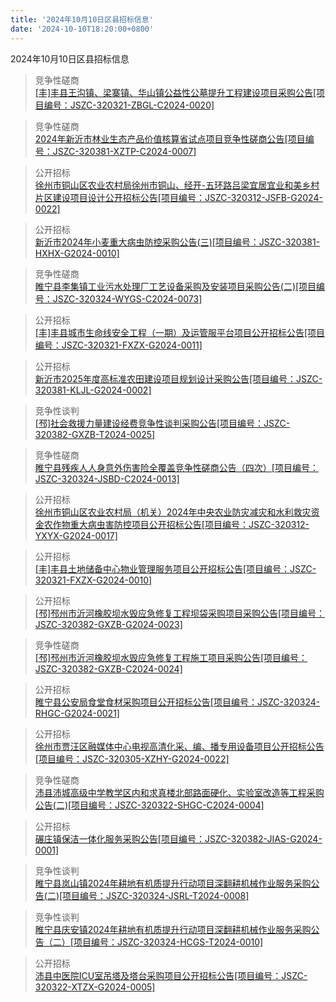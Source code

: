 ```yaml
---
title: '2024年10月10日区县招标信息'
date: '2024-10-10T18:20:00+0800'
---
```

2024年10月10日区县招标信息
<!--more-->
>竞争性磋商<br>
>[[丰]丰县王沟镇、梁寨镇、华山镇公益性公墓提升工程建设项目采购公告[项目编号：JSZC-320321-ZBGL-C2024-0020]](http://czj.xz.gov.cn/Home/HomeDetails?type=0&articleid=ae522b53-d38c-4b76-8bad-ecab6c92a7e9)

>竞争性磋商<br>
>[2024年新沂市林业生态产品价值核算省试点项目竞争性磋商公告[项目编号：JSZC-320381-XZTP-C2024-0007]](http://czj.xz.gov.cn/Home/HomeDetails?type=0&articleid=ea0ec57b-0a55-4306-8afa-fa58793193e9)

>公开招标<br>
>[徐州市铜山区农业农村局徐州市铜山、经开-五环路吕梁宜居宜业和美乡村片区建设项目设计公开招标公告[项目编号：JSZC-320312-JSFB-G2024-0022]](http://czj.xz.gov.cn/Home/HomeDetails?type=0&articleid=53875360-3fef-43b4-adb8-b08d14b68d5e)

>公开招标<br>
>[新沂市2024年小麦重大病虫防控采购公告(三)[项目编号：JSZC-320381-HXHX-G2024-0010]](http://czj.xz.gov.cn/Home/HomeDetails?type=0&articleid=a04280f5-4472-43b7-8961-564adc609e0f)

>竞争性磋商<br>
>[睢宁县李集镇工业污水处理厂工艺设备采购及安装项目采购公告(二)[项目编号：JSZC-320324-WYGS-C2024-0073]](http://czj.xz.gov.cn/Home/HomeDetails?type=0&articleid=0b03ef25-e4a1-4d17-8800-502b65ee7250)

>公开招标<br>
>[[丰]丰县城市生命线安全工程（一期）及运管服平台项目公开招标公告[项目编号：JSZC-320321-FXZX-G2024-0011]](http://czj.xz.gov.cn/Home/HomeDetails?type=0&articleid=2835ac09-06a8-45e4-85f8-be57e533f1a6)

>公开招标<br>
>[新沂市2025年度高标准农田建设项目规划设计采购公告[项目编号：JSZC-320381-KLJL-G2024-0002]](http://czj.xz.gov.cn/Home/HomeDetails?type=0&articleid=38598605-a257-4794-9868-9c75a017af0d)

>竞争性谈判<br>
>[[邳]社会救援力量建设经费竞争性谈判采购公告[项目编号：JSZC-320382-GXZB-T2024-0025]](http://czj.xz.gov.cn/Home/HomeDetails?type=0&articleid=fcd60109-e0ba-42c4-b27e-2786bffdcf6d)

>竞争性磋商<br>
>[睢宁县残疾人人身意外伤害险全覆盖竞争性磋商公告（四次）[项目编号：JSZC-320324-JSBD-C2024-0013]](http://czj.xz.gov.cn/Home/HomeDetails?type=0&articleid=1a9c65fd-c294-46c4-a569-39b880c1ee3c)

>公开招标<br>
>[徐州市铜山区农业农村局（机关）2024年中央农业防灾减灾和水利救灾资金农作物重大病虫害防控项目公开招标公告[项目编号：JSZC-320312-YXYX-G2024-0017]](http://czj.xz.gov.cn/Home/HomeDetails?type=0&articleid=2ae9ed40-1832-456e-bb9b-912d039c5338)

>公开招标<br>
>[[丰]丰县土地储备中心物业管理服务项目公开招标公告[项目编号：JSZC-320321-FXZX-G2024-0010]](http://czj.xz.gov.cn/Home/HomeDetails?type=0&articleid=86301e4e-1a9d-412d-940b-f23de74dbf9e)

>公开招标<br>
>[[邳]邳州市沂河橡胶坝水毁应急修复工程坝袋采购项目采购公告[项目编号：JSZC-320382-GXZB-G2024-0023]](http://czj.xz.gov.cn/Home/HomeDetails?type=0&articleid=941f928c-f891-43fa-8964-e7793753d1ca)

>竞争性磋商<br>
>[[邳]邳州市沂河橡胶坝水毁应急修复工程施工项目采购公告[项目编号：JSZC-320382-GXZB-C2024-0024]](http://czj.xz.gov.cn/Home/HomeDetails?type=0&articleid=d4ec3dd9-c81b-427b-908d-ee25fb3e7a50)

>公开招标<br>
>[睢宁县公安局食堂食材采购项目公开招标公告[项目编号：JSZC-320324-RHGC-G2024-0021]](http://czj.xz.gov.cn/Home/HomeDetails?type=0&articleid=49bba37b-691e-4ab4-9667-ad2786b0b6eb)

>公开招标<br>
>[徐州市贾汪区融媒体中心电视高清化采、编、播专用设备项目公开招标公告[项目编号：JSZC-320305-XZHY-G2024-0022]](http://czj.xz.gov.cn/Home/HomeDetails?type=0&articleid=11c95f89-618e-4611-a7d1-f18f417af66b)

>竞争性磋商<br>
>[沛县沛城高级中学教学区内和求真楼北部路面硬化、实验室改造等工程采购公告(二)[项目编号：JSZC-320322-SHGC-C2024-0004]](http://czj.xz.gov.cn/Home/HomeDetails?type=0&articleid=706f43b3-b6f2-45f2-88b9-0327d3cb35a5)

>公开招标<br>
>[碾庄镇保洁一体化服务采购公告[项目编号：JSZC-320382-JIAS-G2024-0001]](http://czj.xz.gov.cn/Home/HomeDetails?type=0&articleid=9c0a24b2-9bb8-4dcb-b0bd-ca126a1bad2e)

>竞争性谈判<br>
>[睢宁县岚山镇2024年耕地有机质提升行动项目深翻耕机械作业服务采购公告(二)[项目编号：JSZC-320324-JSRL-T2024-0008]](http://czj.xz.gov.cn/Home/HomeDetails?type=0&articleid=e63b79a5-6d60-4fbd-b8f8-1c7133d6f29b)

>竞争性谈判<br>
>[睢宁县庆安镇2024年耕地有机质提升行动项目深翻耕机械作业服务采购公告（二）[项目编号：JSZC-320324-HCGS-T2024-0010]](http://czj.xz.gov.cn/Home/HomeDetails?type=0&articleid=a1633f4d-7623-44f8-ad5d-d6a190d971d2)

>公开招标<br>
>[沛县中医院ICU室吊塔及塔台采购项目公开招标公告[项目编号：JSZC-320322-XTZX-G2024-0005]](http://czj.xz.gov.cn/Home/HomeDetails?type=0&articleid=dc492687-efcf-4834-bd2a-d8a24602e8a1)

